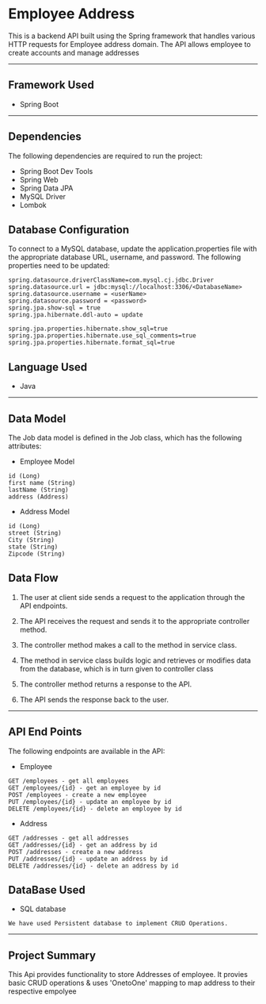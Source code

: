 
# Employee Address 


This is a backend API built using the Spring framework that handles various HTTP requests for Employee address domain. The API allows employee to create accounts and manage addresses

---

## Framework Used
* Spring Boot

---


## Dependencies
The following dependencies are required to run the project:

* Spring Boot Dev Tools
* Spring Web
* Spring Data JPA
* MySQL Driver
* Lombok


## Database Configuration
To connect to a MySQL database, update the application.properties file with the appropriate database URL, username, and password. The following properties need to be updated:
```
spring.datasource.driverClassName=com.mysql.cj.jdbc.Driver
spring.datasource.url = jdbc:mysql://localhost:3306/<DatabaseName>
spring.datasource.username = <userName>
spring.datasource.password = <password>
spring.jpa.show-sql = true
spring.jpa.hibernate.ddl-auto = update

spring.jpa.properties.hibernate.show_sql=true
spring.jpa.properties.hibernate.use_sql_comments=true
spring.jpa.properties.hibernate.format_sql=true

```

## Language Used
* Java

---

## Data Model

The Job data model is defined in the Job class, which has the following attributes:
* Employee Model
```
id (Long)
first name (String)
lastName (String)
address (Address)
```

* Address Model
```
id (Long)
street (String)
City (String)
state (String)
Zipcode (String)
```

## Data Flow

1. The user at client side sends a request to the application through the API endpoints.
2. The API receives the request and sends it to the appropriate controller method.
3. The controller method makes a call to the method in service class.

4. The method in service class builds logic and retrieves or modifies data from the database, which is in turn given to controller class
5. The controller method returns a response to the API.
6. The API sends the response back to the user.

---



## API End Points 

The following endpoints are available in the API:

* Employee
```
GET /employees - get all employees
GET /employees/{id} - get an employee by id
POST /employees - create a new employee
PUT /employees/{id} - update an employee by id
DELETE /employees/{id} - delete an employee by id
```
* Address
```
GET /addresses - get all addresses
GET /addresses/{id} - get an address by id
POST /addresses - create a new address
PUT /addresses/{id} - update an address by id
DELETE /addresses/{id} - delete an address by id
```

## DataBase Used
* SQL database
```
We have used Persistent database to implement CRUD Operations.
```
---

## Project Summary
This Api provides functionality to store Addresses of employee. It provies basic CRUD operations & uses 'OnetoOne' mapping to map address to their respective empolyee

